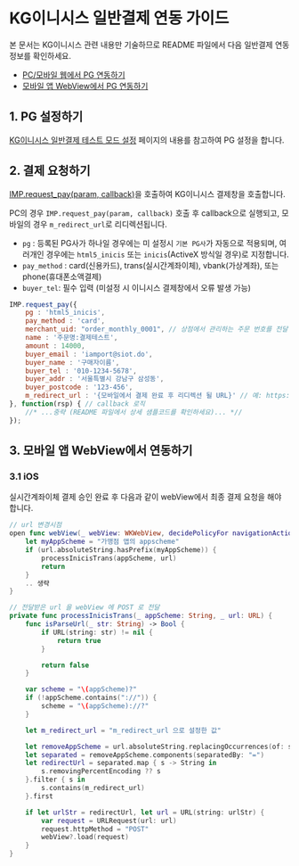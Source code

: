 # KG이니시스 일반결제 연동 가이드

본 문서는 KG이니시스 관련 내용만 기술하므로 README 파일에서 다음 일반결제 연동 정보를 확인하세요.

- [PC/모바일 웹에서 PG 연동하기](../README.md#pc-mobile)
- [모바일 앱 WebView에서 PG 연동하기](../README.md#webview)

## 1. PG 설정하기

<a href="https://guide.iamport.kr/8f617f32-564d-464e-9850-bf7648c609b0" target="_blank">KG이니시스 일반결제 테스트 모드 설정</a> 페이지의 내용를 참고하여 PG 설정을 합니다.

## 2. 결제 요청하기

[IMP.request_pay(param, callback)](https://docs.iamport.kr/sdk/javascript-sdk#request_pay)을 호출하여 KG이니시스 결제창을 호출합니다.

PC의 경우 `IMP.request_pay(param, callback)` 호출 후 callback으로 실행되고, 모바일의 경우 `m_redirect_url`로 리디렉션됩니다.

- `pg` : 등록된 PG사가 하나일 경우에는 미 설정시 `기본 PG사`가 자동으로 적용되며, 여러개인 경우에는 `html5_inicis` 또는 `inicis`(ActiveX 방식일 경우)로 지정합니다.
- `pay_method` : card(신용카드), trans(실시간계좌이체), vbank(가상계좌), 또는 phone(휴대폰소액결제)
- `buyer_tel`: 필수 입력 (미설정 시 이니시스 결제창에서 오류 발생 가능)

```javascript
IMP.request_pay({
    pg : 'html5_inicis',
    pay_method : 'card',
    merchant_uid: "order_monthly_0001", // 상점에서 관리하는 주문 번호를 전달
    name : '주문명:결제테스트',
    amount : 14000,
    buyer_email : 'iamport@siot.do',
    buyer_name : '구매자이름',
    buyer_tel : '010-1234-5678',
    buyer_addr : '서울특별시 강남구 삼성동',
    buyer_postcode : '123-456',
    m_redirect_url : '{모바일에서 결제 완료 후 리디렉션 될 URL}' // 예: https://www.my-service.com/payments/complete/mobile
}, function(rsp) { // callback 로직
	//* ...중략 (README 파일에서 상세 샘플코드를 확인하세요)... *//
});
```

## 3. 모바일 앱 WebView에서 연동하기

### 3.1 iOS

실시간계좌이체 결제 승인 완료 후 다음과 같이 webView에서 최종 결제 요청을 해야 합니다.

```swift
// url 변경시점
open func webView(_ webView: WKWebView, decidePolicyFor navigationAction: WKNavigationAction, decisionHandler: @escaping (WKNavigationActionPolicy) -> Void) {
    let myAppScheme = "가맹점 앱의 appscheme"
    if (url.absoluteString.hasPrefix(myAppScheme)) {
        processInicisTrans(appScheme, url)
        return
    }
    .. 생략
}

// 전달받은 url 을 webView 에 POST 로 전달
private func processInicisTrans(_ appScheme: String, _ url: URL) {
    func isParseUrl(_ str: String) -> Bool {
        if URL(string: str) != nil {
            return true
        }

        return false
    }

    var scheme = "\(appScheme)?"
    if (!appScheme.contains("://")) {
        scheme = "\(appScheme)://?"
    }

    let m_redirect_url = "m_redirect_url 으로 설정한 값"

    let removeAppScheme = url.absoluteString.replacingOccurrences(of: scheme, with: "")
    let separated = removeAppScheme.components(separatedBy: "=")
    let redirectUrl = separated.map { s -> String in
        s.removingPercentEncoding ?? s
    }.filter { s in
        s.contains(m_redirect_url)
    }.first

    if let urlStr = redirectUrl, let url = URL(string: urlStr) {
        var request = URLRequest(url: url)
        request.httpMethod = "POST"
        webView?.load(request)
    }
}
```

